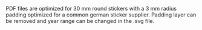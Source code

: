 PDF files are optimized for 30 mm round stickers with a 3 mm radius padding optimized for a common german sticker supplier.
Padding layer can be removed and year range can be changed in the .svg file.
